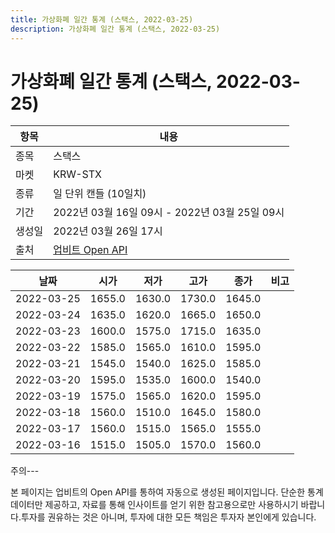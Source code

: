 ```yaml
---
title: 가상화폐 일간 통계 (스택스, 2022-03-25)
description: 가상화폐 일간 통계 (스택스, 2022-03-25)
---
```


가상화폐 일간 통계 (스택스, 2022-03-25)
===

|항목|내용|
|--|--|
|종목|스택스|
|마켓|KRW-STX|
|종류|일 단위 캔들 (10일치)|
|기간|2022년 03월 16일 09시 - 2022년 03월 25일 09시|
|생성일|2022년 03월 26일 17시|
|출처|[업비트 Open API](https://docs.upbit.com)|


|날짜|시가|저가|고가|종가|비고|
|--|--|--|--|--|--|
|2022-03-25|1655.0|1630.0|1730.0|1645.0|    |
|2022-03-24|1635.0|1620.0|1665.0|1650.0|    |
|2022-03-23|1600.0|1575.0|1715.0|1635.0|    |
|2022-03-22|1585.0|1565.0|1610.0|1595.0|    |
|2022-03-21|1545.0|1540.0|1625.0|1585.0|    |
|2022-03-20|1595.0|1535.0|1600.0|1540.0|    |
|2022-03-19|1575.0|1565.0|1620.0|1595.0|    |
|2022-03-18|1560.0|1510.0|1645.0|1580.0|    |
|2022-03-17|1560.0|1515.0|1565.0|1555.0|    |
|2022-03-16|1515.0|1505.0|1570.0|1560.0|    |


주의---

본 페이지는 업비트의 Open API를 통하여 자동으로 생성된 페이지입니다. 단순한 통계 데이터만 제공하고, 자료를 통해 인사이트를 얻기 위한 참고용으로만 사용하시기 바랍니다.투자를 권유하는 것은 아니며, 투자에 대한 모든 책임은 투자자 본인에게 있습니다.